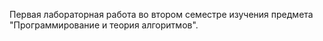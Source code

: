 Первая лабораторная работа во втором семестре изучения предмета "Программирование и теория алгоритмов".
